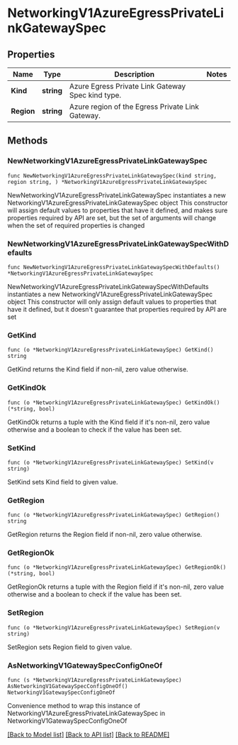 # NetworkingV1AzureEgressPrivateLinkGatewaySpec

## Properties

Name | Type | Description | Notes
------------ | ------------- | ------------- | -------------
**Kind** | **string** | Azure Egress Private Link Gateway Spec kind type. | 
**Region** | **string** | Azure region of the Egress Private Link Gateway. | 

## Methods

### NewNetworkingV1AzureEgressPrivateLinkGatewaySpec

`func NewNetworkingV1AzureEgressPrivateLinkGatewaySpec(kind string, region string, ) *NetworkingV1AzureEgressPrivateLinkGatewaySpec`

NewNetworkingV1AzureEgressPrivateLinkGatewaySpec instantiates a new NetworkingV1AzureEgressPrivateLinkGatewaySpec object
This constructor will assign default values to properties that have it defined,
and makes sure properties required by API are set, but the set of arguments
will change when the set of required properties is changed

### NewNetworkingV1AzureEgressPrivateLinkGatewaySpecWithDefaults

`func NewNetworkingV1AzureEgressPrivateLinkGatewaySpecWithDefaults() *NetworkingV1AzureEgressPrivateLinkGatewaySpec`

NewNetworkingV1AzureEgressPrivateLinkGatewaySpecWithDefaults instantiates a new NetworkingV1AzureEgressPrivateLinkGatewaySpec object
This constructor will only assign default values to properties that have it defined,
but it doesn't guarantee that properties required by API are set

### GetKind

`func (o *NetworkingV1AzureEgressPrivateLinkGatewaySpec) GetKind() string`

GetKind returns the Kind field if non-nil, zero value otherwise.

### GetKindOk

`func (o *NetworkingV1AzureEgressPrivateLinkGatewaySpec) GetKindOk() (*string, bool)`

GetKindOk returns a tuple with the Kind field if it's non-nil, zero value otherwise
and a boolean to check if the value has been set.

### SetKind

`func (o *NetworkingV1AzureEgressPrivateLinkGatewaySpec) SetKind(v string)`

SetKind sets Kind field to given value.


### GetRegion

`func (o *NetworkingV1AzureEgressPrivateLinkGatewaySpec) GetRegion() string`

GetRegion returns the Region field if non-nil, zero value otherwise.

### GetRegionOk

`func (o *NetworkingV1AzureEgressPrivateLinkGatewaySpec) GetRegionOk() (*string, bool)`

GetRegionOk returns a tuple with the Region field if it's non-nil, zero value otherwise
and a boolean to check if the value has been set.

### SetRegion

`func (o *NetworkingV1AzureEgressPrivateLinkGatewaySpec) SetRegion(v string)`

SetRegion sets Region field to given value.



### AsNetworkingV1GatewaySpecConfigOneOf

`func (s *NetworkingV1AzureEgressPrivateLinkGatewaySpec) AsNetworkingV1GatewaySpecConfigOneOf() NetworkingV1GatewaySpecConfigOneOf`

Convenience method to wrap this instance of NetworkingV1AzureEgressPrivateLinkGatewaySpec in NetworkingV1GatewaySpecConfigOneOf

[[Back to Model list]](../README.md#documentation-for-models) [[Back to API list]](../README.md#documentation-for-api-endpoints) [[Back to README]](../README.md)



